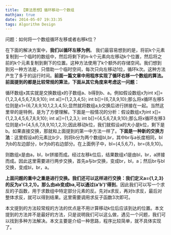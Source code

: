 ```yaml
---
title: 【算法思想】循环移动一个数组
mathjax: true
date: 2014-05-07 19:33:35
tags: Algorithm Design
---
```


问题：如何将一个数组循环左移或者右移k位？



  在下面的解决方案中，**我们以循环左移为例**。 我们最容易想到的是，将前k个元素复制到一个临时的数组中，然后将剩下的n-k个元素向左移动k个位置，然后将之前的k个元素复制到剩下的位置。这种方法使用了k个额外的存储空间。我们想到到另一种方法是，只借助一个临时空间，每次只向左移动1位，循环k次。这种方法产生了多于的运行时间。**前面一篇文章中用程序实现了循环右移一个数组的算法。前面提到的都是比较常规的算法，下面从其它角度来考虑这一问题：**



<!--more-->

  循环数组x其实就是交换数组x的子数组a、b得到b、a。例如假设数组x为int x[]={1,2,3,4,5,6,7,8,9,10}; int a[]={1,2,3,4,5}; int b[]={6,7,8,9,10};那么将x循环左移5位则是x1={6,7,8,9,10,1,2,3,4,5};显然就将数组a,b交换后进行拼接在一起。当然这里举的是特例，是为了方便理解。下面是一般情况的分析：假设数组x为int x[]={1,2,3,4,5,6,7,8,9,10}; int a[]={1,2,3,}; int b[]={4,5,6,7,8,9,10};那么将x循环左移3位则是x1={4,5,6,7,8,9,10,1,2,3};因此移动k位，我们就假设a的大小是k位，剩下是b。如果直接交换，那就和上面提到的第一中方法一样了。**下面是一种新的交换方法**：这里假设a的元素比b少，则将b分为两个数组bl,br，其中br与a长度相同，bl为b的左边部分，br为b的右边部分。在上面例子中，bl={4,5,6,7}，br={8,9,10}。

则数组x是由a，bl，br拼接而成。经过左移k位后，结果数组x1是由bl，br，a拼接而成。因此这里需要进行两步交换，首先a与br交换，变成br，bl，a；然后br与bl交换，变成bl，br，a。

  **上面问题的重中之重是进行交换。我们还可以这样进行交换：我们定义a={1,2,3}的反为a'{3,2,1}。那么由ab变成ba,可以通过(a'b')'得到**。因此我们可以写一个求反的子函数，用于求数组中特定部分元素的反。先对a求反，再对b求反，最后对整体求反，就可以得到结果。这里需要调用求反子函数3次即可。

  本文提到的方法较常规的方法的优点是不用计算移动k位后应该到达的位置。本文提到的方法并不是最好的方法，只是说明我们可以这么做，遇见一个问题，我们可以找到多种方法解决。本文主要是介绍一种思路，程序比较简单，就不具体实现了。

